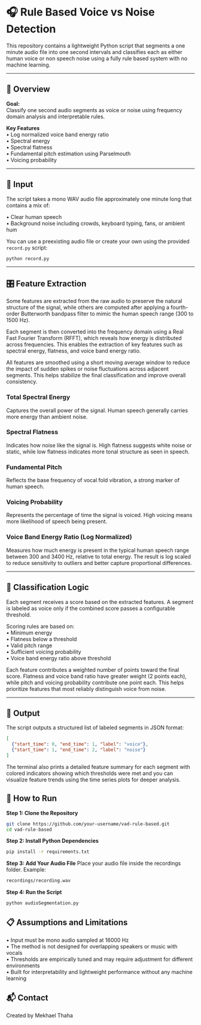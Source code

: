 # 🎧 Rule Based Voice vs Noise Detection

This repository contains a lightweight Python script that segments a one minute audio file into one second intervals and classifies each as either human voice or non speech noise using a fully rule based system with no machine learning.

---

## 📌 Overview

**Goal:**  
Classify one second audio segments as voice or noise using frequency domain analysis and interpretable rules.

**Key Features**  
• Log normalized voice band energy ratio  
• Spectral energy  
• Spectral flatness  
• Fundamental pitch estimation using Parselmouth  
• Voicing probability

---

## 📂 Input

The script takes a mono WAV audio file approximately one minute long that contains a mix of:

• Clear human speech  
• Background noise including crowds, keyboard typing, fans, or ambient hum

You can use a preexisting audio file or create your own using the provided `record.py` script:

```bash
python record.py
```

---

## 🎛️ Feature Extraction

Some features are extracted from the raw audio to preserve the natural structure of the signal, while others are computed after applying a fourth-order Butterworth bandpass filter to mimic the human speech range (300 to 1500 Hz).

Each segment is then converted into the frequency domain using a Real Fast Fourier Transform (RFFT), which reveals how energy is distributed across frequencies. This enables the extraction of key features such as spectral energy, flatness, and voice band energy ratio.

All features are smoothed using a short moving average window to reduce the impact of sudden spikes or noise fluctuations across adjacent segments. This helps stabilize the final classification and improve overall consistency.


### Total Spectral Energy
Captures the overall power of the signal. Human speech generally carries more energy than ambient noise.

### Spectral Flatness 
Indicates how noise like the signal is. High flatness suggests white noise or static, while low flatness indicates more tonal structure as seen in speech.

### Fundamental Pitch
Reflects the base frequency of vocal fold vibration, a strong marker of human speech.

### Voicing Probability  
Represents the percentage of time the signal is voiced. High voicing means more likelihood of speech being present.

### Voice Band Energy Ratio (Log Normalized)  
Measures how much energy is present in the typical human speech range between 300 and 3400 Hz, relative to total energy. The result is log scaled to reduce sensitivity to outliers and better capture proportional differences.

---

## 🧠 Classification Logic

Each segment receives a score based on the extracted features. A segment is labeled as voice only if the combined score passes a configurable threshold.

Scoring rules are based on:  
• Minimum energy  
• Flatness below a threshold  
• Valid pitch range  
• Sufficient voicing probability  
• Voice band energy ratio above threshold

Each feature contributes a weighted number of points toward the final score. Flatness and voice band ratio have greater weight (2 points each), while pitch and voicing probability contribute one point each. This helps prioritize features that most reliably distinguish voice from noise.

---

## 🧪 Output

The script outputs a structured list of labeled segments in JSON format:

```json
[
  {"start_time": 0, "end_time": 1, "label": "voice"},
  {"start_time": 1, "end_time": 2, "label": "noise"}
]
```

The terminal also prints a detailed feature summary for each segment with colored indicators showing which thresholds were met and you can visualize feature trends using the time series plots for deeper analysis.

## 🚀 How to Run

**Step 1: Clone the Repository**
```bash
git clone https://github.com/your-username/vad-rule-based.git
cd vad-rule-based
```
**Step 2: Install Python Dependencies**

```bash
pip install -r requirements.txt
```

**Step 3: Add Your Audio File**
Place your audio file inside the recordings folder. Example:

```bash
recordings/recording.wav
```
**Step 4: Run the Script**

```bash
python audioSegmentation.py
```
## 📋 Assumptions and Limitations

• Input must be mono audio sampled at 16000 Hz  
• The method is not designed for overlapping speakers or music with vocals  
• Thresholds are empirically tuned and may require adjustment for different environments  
• Built for interpretability and lightweight performance without any machine learning  

## 📬 Contact
Created by Mekhael Thaha
